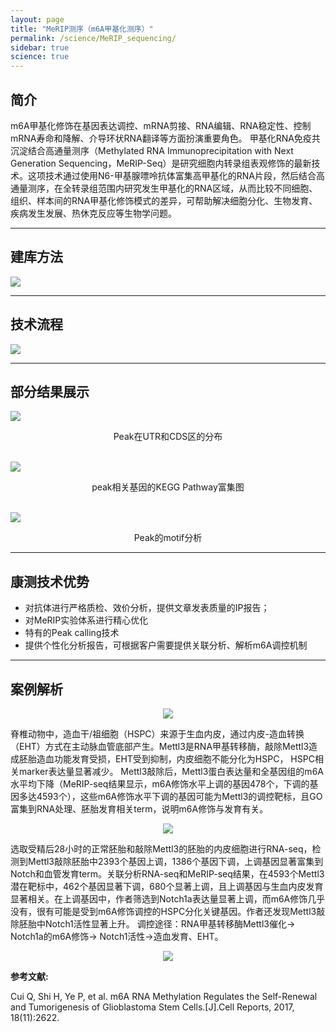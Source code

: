 ```yaml
---
layout: page
title: "MeRIP测序（m6A甲基化测序）"
permalink: /science/MeRIP_sequencing/
sidebar: true
science: true
---
```


## 简介

m6A甲基化修饰在基因表达调控、mRNA剪接、RNA编辑、RNA稳定性、控制mRNA寿命和降解、介导环状RNA翻译等方面扮演重要角色。
甲基化RNA免疫共沉淀结合高通量测序（Methylated RNA Immunoprecipitation with Next Generation Sequencing，MeRIP-Seq）是研究细胞内转录组表观修饰的最新技术。这项技术通过使用N6-甲基腺嘌呤抗体富集高甲基化的RNA片段，然后结合高通量测序，在全转录组范围内研究发生甲基化的RNA区域，从而比较不同细胞、组织、样本间的RNA甲基化修饰模式的差异，可帮助解决细胞分化、生物发育、疾病发生发展、热休克反应等生物学问题。 

---

## 建库方法

<img class="fig40" src="/image/MeRIP_sequencing/宣传册MeRIP测序.jpg">

---

## 技术流程

<img class="fig50" src="/image/MeRIP_sequencing/merIP测序.png">

---

## 部分结果展示

<img class="fig40" src="/image/MeRIP_sequencing/MeRIP结果1.png">
<p style="text-align: center; ">Peak在UTR和CDS区的分布</p>                    
<br />

<img class="fig50" src="/image/MeRIP_sequencing/MeRIP结果2.png">
<p style="text-align: center; ">peak相关基因的KEGG Pathway富集图</p>
<br />

<img class="fig60" src="/image/MeRIP_sequencing/MeRIP结果3.png">
<p style="text-align: center; ">Peak的motif分析</p>

---

## 康测技术优势

* 对抗体进行严格质检、效价分析，提供文章发表质量的IP报告；
* 对MeRIP实验体系进行精心优化
* 特有的Peak calling技术
* 提供个性化分析报告，可根据客户需要提供关联分析、解析m6A调控机制

---

## 案例解析

<p style="text-align: center; "><img src="/image/MeRIP_sequencing/MeRIP文献0.png"></p>

脊椎动物中，造血干/祖细胞（HSPC）来源于生血内皮，通过内皮-造血转换（EHT）方式在主动脉血管底部产生。Mettl3是RNA甲基转移酶，敲除Mettl3造成胚胎造血功能发育受损，EHT受到抑制，内皮细胞不能分化为HSPC， HSPC相关marker表达量显著减少。
Mettl3敲除后，Mettl3蛋白表达量和全基因组的m6A水平均下降（MeRIP-seq结果显示，m6A修饰水平上调的基因478个，下调的基因多达4593个），这些m6A修饰水平下调的基因可能为Mettl3的调控靶标，且GO富集到RNA处理、胚胎发育相关term，说明m6A修饰与发育有关。

<p style="text-align: center; "><img src="/image/MeRIP_sequencing/MeRIP文献1.png"></p>

选取受精后28小时的正常胚胎和敲除Mettl3的胚胎的内皮细胞进行RNA-seq，检测到Mettl3敲除胚胎中2393个基因上调，1386个基因下调，上调基因显著富集到Notch和血管发育term。关联分析RNA-seq和MeRIP-seq结果，在4593个Mettl3潜在靶标中，462个基因显著下调，680个显著上调，且上调基因与生血内皮发育显著相关。在上调基因中，作者筛选到Notch1a表达量显著上调，而m6A修饰几乎没有，很有可能是受到m6A修饰调控的HSPC分化关键基因。作者还发现Mettl3敲除胚胎中Notch1活性显著上升。
调控途径：RNA甲基转移酶Mettl3催化→ Notch1a的m6A修饰→ Notch1活性→造血发育、EHT。

<p style="text-align: center; "><img class="fig90" src="/image/MeRIP_sequencing/MeRIP文献2.png"></p>

<div><strong>参考文献:</strong><div>

Cui Q, Shi H, Ye P, et al. m6A RNA Methylation Regulates the Self-Renewal and Tumorigenesis of Glioblastoma Stem Cells.[J].Cell Reports, 2017, 18(11):2622.
